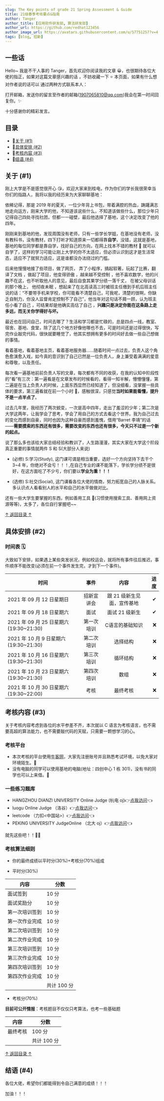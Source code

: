 ```yaml
---
slug: The Key points of grade 21 Spring Assessment & Guide
title: 21级春季考核要点&指南
author: Tanger
author_title: [应用软件研发部, 算法研发部]
author_url: https://github.com/redhat123456
author_image_url: https://avatars.githubusercontent.com/u/57751257?v=4
tags: [blog, 招新]
---
```


## 一些话

Hello~ 我是不干人事的 Tanger，首先欢迎你阅读我的文章
😀，也很期待各位大佬的指正，如果对这篇文章感兴趣的话
，不妨收藏一下 ⭐ 本页面，如果有什么想对作者说的话可以
通过两种方式联系本人：

打开邮箱，发送你的留言至作者的邮箱(1907065810@qq.com)我会在第一时间回复你。✨

十分感谢你的精彩发言。

## <span id="0">目录</span>

- 🍕[关于 (#1)](#1)
- 🌭[具体安排 (#2)](#2)
- 🍔[考核内容 (#3)](#3)
- 🍿[结语 (#4)](#4)

## <span id="1">关于 (#1)</span>

刚上大学是不是感觉很开心 😘，欢迎大家来到桂电，作为你们的学长我很荣幸当你们的指路人，我将以我的经历来为大家聊聊基地：

依稀记得，那是 2019 年的夏天，一位少年背上书包，带着满腔的热血，踌躇满志地走向运方，刚来大学的他，不知道该说些什么，不知道该做些什么，那位少年只记得自己四处寻找社团，但都一一碰壁，最后他选择了基地，这个决定改变了他的四年。

刚刚来到基地的他，发现周围没有老师，只有一些学长学姐，在基地没有老师，没有教科书，没有教材，四下打听才知道原来一切都得靠**自学**，没错，这就是基地，基地的每位同学都是靠自学，找好自己的方向，在网上找本不错的教材 📕 就可以自学了，这样的学习可能让刚上大学的你不太适应，但必须认识到这才是生活常态，适应不了就努力适应，这是谁都没办法绕过的门槛。

后来他慢慢地接了些项目，做了网页， 弄了小程序，搞起软著，玩起了比赛，翻译了文档 ，做起了项目，他变得骄傲 ，越来越不受控制 ，他不喜欢数学，他的兴趣不在这，也不听取他人的意见，最后自食其果学分绩一落千丈， 在被父母训话的那个晚上， 他彻夜未眠 ，想起来了在北高读高三时被班主任缴到手机后班主任说的话：“不要带手机来学校，你可能看不清楚自己，可我呢，清楚的很啊，你缺乏自制力，你没人监督肯定控制不了自己”，他当年对这句话不屑一顾，认为班主任小看了自己 ，可结果却是他确实高估了自己 ，**兴趣只是决定你能在这条路上走多远，而无关你学得好与坏。**

最近也在回问自己，时间去哪了？生活和学习都是忙碌的，总是四点一线，教室、宿舍、基地、食堂，除了这几个地方好像他哪也不去，可是时间还是过得很快，写完作业敲完代码，很快就要睡觉了，他其实想拥有更多的时间好去做一些自己想做的事情。

看着基地，看着基地主页，看着基地服务器......随着时间一点过去，负责人这个角色愈演愈入戏，如今真的意识到了自己已然是一位负责人，身上兼受着满满的爱意和尊敬，以及责任。

每次看一遍基地前前负责人写的文章，每次都有不同的收获，在我的认知中阶段性的“看”有三次：第一遍看是在文章发布的时候看的，看得一知半解，懵懵懂懂，第二遍是在当上负责人的时候，上面东西显然已经知道了，但没细看，没掌握一些具体的要求，第三遍看就在前一个小时 🤔，感触很深，只感觉**当时如果能看懂，提升不是一点半点了**。

过去几年里，我经历了两次蜕变，一次是高中四年，走出了羞涩的少年；第二次是大学这两年，让我学会了思考，学会了用自己的方式去看这个世界。我为自己过去的变化而感到自豪，同时也因为这种自豪而感到羞愧，借用“Barret 李靖”的话——**需要摸索的东西还有很多，需要改变的东西也还有很多，今天只不过是一个新的起点。**

说了那么多也该给大家总结经验和教训了，人生路漫漫，其实大家在大学这个阶段真正重要的事情就两件 S 和 S(大部分人来说)

- (必修) S:学习(Study), 这门课可谓是相当重要，选好一个方向坚持下去干个 3~4 年，你绝对不会亏！！！,在自己专业的课不能落下，学长学分绩不是很好，在这方面吃了不少亏，你们要以**学业为重！！！**

- (选修) S:社交(Social), 这门课看各位大佬的情商，努力拓宽自己的人脉关系。 多认识点人看看别人的水平和自己的水平做做对比。

还有一些大学生要掌握的东西，例如善用工具 🔨(习惯使用搜索工具、善用网上资源等等)，太多了，各位自行掌握吧~~

<!-- truncate -->

[↑ 返回目录 ↑](#0)

## <span id="2">具体安排 (#2)</span>

### 时间表 🗓

大致如下安排，如果遇上某些突发状况，例如校运会，就将所有事件往后推迟，事件顺序不能改变(必须在前一个事件发生完，才到下一个事件)。

| 时间                                    |    事件    |               内容               | 进度 |
| --------------------------------------- | :--------: | :------------------------------: | ---: |
| 2021 年 09 月 12 日星期日               | 招新宣讲会 |    跟 21 级新生见面，宣传基地    |    ✔ |
| 2021 年 09 月 18 日星期六               |    面试    |          面试 21 级新生          |   ✔ |
| 2021 年 09 月 25 日星期六 (19:30~21:30) | 第一次培训 |     C语言的基础知识     |   ❌ |
| 2021 年 10 月 9 日星期六 (19:30~21:30)  | 第二次培训 |     选择结构     |   ❌ |
| 2021 年 10 月 16 日星期六 (19:30~21:30) | 第三次培训 |     循环结构     |   ❌ |
| 2021 年 10 月 23 日星期六 (19:30~21:30) | 第四次培训 | 数组 |   ❌ |
| 2021 年 10 月 30 日星期六 (19:30~22:00) |    考核    |             最终考核             |   ❌ |

## <span id="3">考核内容 (#3)</span>

关于考核内容考虑到各位的水平参差不齐，本次就以 C 语言为考核语言，也不需要高超的算法能力，也不需要敲代码的天赋，只需要一颗想学习的心。

### 考核平台

- 本次考核的平台使用[牛客网](https://www.nowcoder.com/)，大家先注册账号并且熟悉考试环境，以免大家对环境陌生。🎉
- 没有电脑的同学可以使用基地的电脑(地址：四创中心 1 栋 301)，没有书的同学也可以上来借。🎃

### 一些练习题库

- HANGZHOU DIANZI UNIVERSITY Online Judge (杭电 oj)👉[点我访问](http://acm.hdu.edu.cn/)👈
- luogu Online Judge （洛谷）👉[点我访问](https://www.luogu.com.cn)👈
- leetcode （力扣<中国站>）👉[点我访问](https://leetcode-cn.com/)👈
- PEKING UNIVERSITY JudgeOnline （北大 oj）👉[点我访问](http://poj.org/)👈

就先这些吧！！🎈🎈

### 考核算法细则

- 你的最终成绩以平时分(30%)+考核分(70%)组成

* 平时分(30%)

| 内容           | 分数        |
| -------------- | ----------- |
| 面试签到       | 10 分       |
| 面试奖励分     | 10 分       |
| 第一次培训签到 | 10 分       |
| 第一次作业完成 | 10 分       |
| 第二次培训签到 | 10 分       |
| 第二次作业完成 | 10 分       |
| 第三次培训签到 | 10 分       |
| 第三次作业完成 | 10 分       |
| 第四次培训签到 | 10 分       |
| 第四次作业完成 | 10 分       |
|                | 共计 100 分 |

- 考核分(70%)

**目前可公开情报**：考核题目不仅仅只考算法，也考一些基础题

| 内容     | 分数        |
| -------- | ----------- |
| 最终考核 | 100 分      |
|          | 共计 100 分 |

[↑ 返回目录 ↑](#0)

## <span id="4">结语 (#4)</span>

各位大佬，希望你们都能得到令自己满意的成绩！！！

加油！！！
